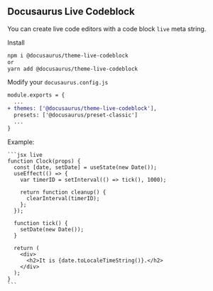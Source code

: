 ## Docusaurus Live Codeblock

You can create live code editors with a code block `live` meta string.

Install

```bash
npm i @docusaurus/theme-live-codeblock 
or 
yarn add @docusaurus/theme-live-codeblock
```

Modify your `docusaurus.config.js`

```diff
module.exports = {
  ...
+ themes: ['@docusaurus/theme-live-codeblock'],
  presets: ['@docusaurus/preset-classic']
  ...
}
```

Example:

    ```jsx live
    function Clock(props) {
      const [date, setDate] = useState(new Date());
      useEffect(() => {
        var timerID = setInterval(() => tick(), 1000);

        return function cleanup() {
          clearInterval(timerID);
        };
      });

      function tick() {
        setDate(new Date());
      }

      return (
        <div>
          <h2>It is {date.toLocaleTimeString()}.</h2>
        </div>
      );
    }
    ```
